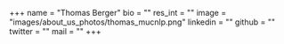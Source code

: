 +++ 
name = "Thomas Berger"
bio = ""
res_int = ""
image = "images/about_us_photos/thomas_mucnlp.png"
linkedin = ""
github = ""
twitter = ""
mail = ""
+++